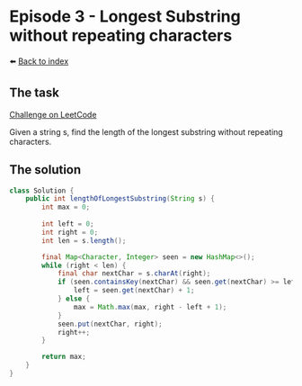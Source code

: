 # Episode 3 - Longest Substring without repeating characters

⬅️ [Back to index](README.md)

## The task

[Challenge on LeetCode](https://leetcode.com/problems/longest-substring-without-repeating-characters/)

Given a string s, find the length of the longest substring without repeating characters.

## The solution

```java
class Solution {
    public int lengthOfLongestSubstring(String s) {
        int max = 0;
        
        int left = 0; 
        int right = 0; 
        int len = s.length();

        final Map<Character, Integer> seen = new HashMap<>();
        while (right < len) {
            final char nextChar = s.charAt(right);
            if (seen.containsKey(nextChar) && seen.get(nextChar) >= left) {
                left = seen.get(nextChar) + 1;
            } else {
                max = Math.max(max, right - left + 1);
            }
            seen.put(nextChar, right);
            right++;
        }

        return max; 
    }
}
```